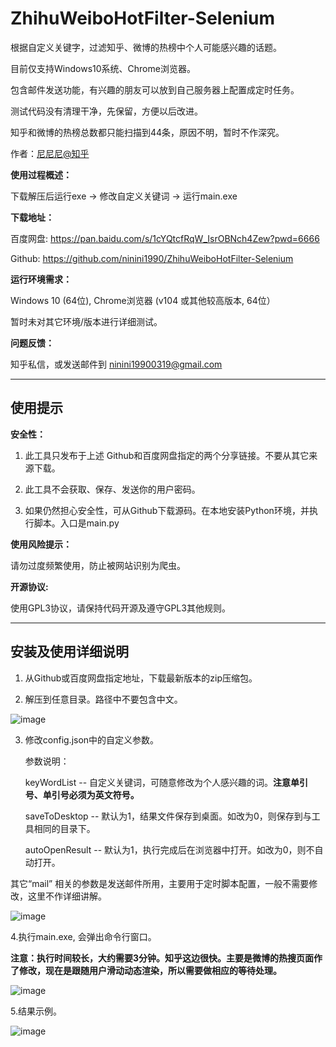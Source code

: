 # ZhihuWeiboHotFilter-Selenium
根据自定义关键字，过滤知乎、微博的热榜中个人可能感兴趣的话题。<p>
目前仅支持Windows10系统、Chrome浏览器。<p>
包含邮件发送功能，有兴趣的朋友可以放到自己服务器上配置成定时任务。<p>
测试代码没有清理干净，先保留，方便以后改进。<p>
知乎和微博的热榜总数都只能扫描到44条，原因不明，暂时不作深究。<p>
作者：<a href="https://www.zhihu.com/people/nidaye2" target="_blank">尼尼尼@知乎</a>

**使用过程概述：**<p>
下载解压后运行exe -> 修改自定义关键词 -> 运行main.exe <p>

**下载地址：**<p>
百度网盘: https://pan.baidu.com/s/1cYQtcfRqW_IsrOBNch4Zew?pwd=6666  <p>
Github: https://github.com/ninini1990/ZhihuWeiboHotFilter-Selenium <p>

**运行环境需求：**<p>
Windows 10 (64位), Chrome浏览器 (v104 或其他较高版本, 64位）<p>
暂时未对其它环境/版本进行详细测试。<p>

**问题反馈：**<p>
知乎私信，或发送邮件到 ninini19900319@gmail.com <p>
 
---
<h2>使用提示</h2> <p>

**安全性：**<p>
1. 此工具只发布于上述 Github和百度网盘指定的两个分享链接。不要从其它来源下载。<p>
2. 此工具不会获取、保存、发送你的用户密码。<p>
3. 如果仍然担心安全性，可从Github下载源码。在本地安装Python环境，并执行脚本。入口是main.py<p>

**使用风险提示：**<p>
请勿过度频繁使用，防止被网站识别为爬虫。<p>

**开源协议:**<p>
使用GPL3协议，请保持代码开源及遵守GPL3其他规则。<p>

---
<h2>安装及使用详细说明</h2><p>

1. 从Github或百度网盘指定地址，下载最新版本的zip压缩包。<p>  
2. 解压到任意目录。路径中不要包含中文。<p>

![image](https://user-images.githubusercontent.com/112439804/196353028-b4b87b9e-0c8a-4298-8922-ac15892c9c10.png) <p>

3. 修改config.json中的自定义参数。<p>
参数说明：<p>
keyWordList -- 自定义关键词，可随意修改为个人感兴趣的词。<b>注意单引号、单引号必须为英文符号。</b><p>
saveToDesktop -- 默认为1，结果文件保存到桌面。如改为0，则保存到与工具相同的目录下。<p>
autoOpenResult -- 默认为1，执行完成后在浏览器中打开。如改为0，则不自动打开。<p>

其它“mail” 相关的参数是发送邮件所用，主要用于定时脚本配置，一般不需要修改，这里不作详细讲解。<p>

![image](https://user-images.githubusercontent.com/112439804/196354343-075e8e10-066b-46e8-85d8-cabb0384c760.png) <p>

4.执行main.exe, 会弹出命令行窗口。 <p>

<b>注意：执行时间较长，大约需要3分钟。知乎这边很快。主要是微博的热搜页面作了修改，现在是跟随用户滑动动态渲染，所以需要做相应的等待处理。</b><p>

![image](https://user-images.githubusercontent.com/112439804/196355999-7f901cae-a686-4225-adf7-e3110cd674db.png) <p>

5.结果示例。<p>

![image](https://user-images.githubusercontent.com/112439804/196356115-77691d09-9090-4f5e-a8bc-d1b8cb6f4e70.png) <p>

<p>





